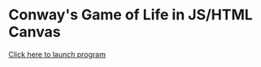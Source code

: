 # Conway's Game of Life in JS/HTML Canvas

<a href="https://doomlazer.github.io/Life/">Click here to launch program</a>